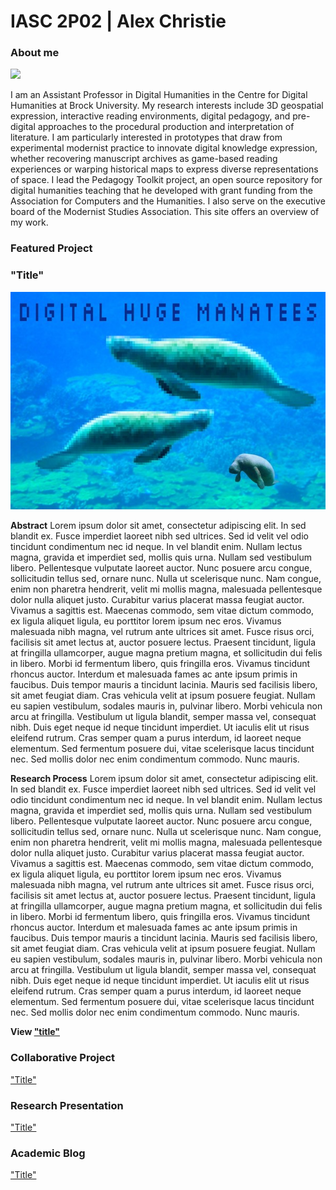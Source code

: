 # IASC 2P02 | Alex Christie

### About me

![](images/zaxis.png)

I am an Assistant Professor in Digital Humanities in the Centre for Digital Humanities at Brock University. My research interests include 3D geospatial expression, interactive reading environments, digital pedagogy, and pre-digital approaches to the procedural production and interpretation of literature. I am particularly interested in prototypes that draw from experimental modernist practice to innovate digital knowledge expression, whether recovering manuscript archives as game-based reading experiences or warping historical maps to express diverse representations of space. I lead the Pedagogy Toolkit project, an open source repository for digital humanities teaching that he developed with grant funding from the Association for Computers and the Humanities. I also serve on the executive board of the Modernist Studies Association. This site offers an overview of my work.

### Featured Project

### "Title"

![](images/manatees.jpg)

**Abstract**
Lorem ipsum dolor sit amet, consectetur adipiscing elit. In sed blandit ex. Fusce imperdiet laoreet nibh sed ultrices. Sed id velit vel odio tincidunt condimentum nec id neque. In vel blandit enim. Nullam lectus magna, gravida et imperdiet sed, mollis quis urna. Nullam sed vestibulum libero. Pellentesque vulputate laoreet auctor. Nunc posuere arcu congue, sollicitudin tellus sed, ornare nunc. Nulla ut scelerisque nunc. Nam congue, enim non pharetra hendrerit, velit mi mollis magna, malesuada pellentesque dolor nulla aliquet justo. Curabitur varius placerat massa feugiat auctor. Vivamus a sagittis est. Maecenas commodo, sem vitae dictum commodo, ex ligula aliquet ligula, eu porttitor lorem ipsum nec eros. Vivamus malesuada nibh magna, vel rutrum ante ultrices sit amet. Fusce risus orci, facilisis sit amet lectus at, auctor posuere lectus. Praesent tincidunt, ligula at fringilla ullamcorper, augue magna pretium magna, et sollicitudin dui felis in libero. Morbi id fermentum libero, quis fringilla eros. Vivamus tincidunt rhoncus auctor. Interdum et malesuada fames ac ante ipsum primis in faucibus. Duis tempor mauris a tincidunt lacinia. Mauris sed facilisis libero, sit amet feugiat diam. Cras vehicula velit at ipsum posuere feugiat. Nullam eu sapien vestibulum, sodales mauris in, pulvinar libero. Morbi vehicula non arcu at fringilla. Vestibulum ut ligula blandit, semper massa vel, consequat nibh. Duis eget neque id neque tincidunt imperdiet. Ut iaculis elit ut risus eleifend rutrum. Cras semper quam a purus interdum, id laoreet neque elementum. Sed fermentum posuere dui, vitae scelerisque lacus tincidunt nec. Sed mollis dolor nec enim condimentum commodo. Nunc mauris.

**Research Process**
Lorem ipsum dolor sit amet, consectetur adipiscing elit. In sed blandit ex. Fusce imperdiet laoreet nibh sed ultrices. Sed id velit vel odio tincidunt condimentum nec id neque. In vel blandit enim. Nullam lectus magna, gravida et imperdiet sed, mollis quis urna. Nullam sed vestibulum libero. Pellentesque vulputate laoreet auctor. Nunc posuere arcu congue, sollicitudin tellus sed, ornare nunc. Nulla ut scelerisque nunc. Nam congue, enim non pharetra hendrerit, velit mi mollis magna, malesuada pellentesque dolor nulla aliquet justo. Curabitur varius placerat massa feugiat auctor. Vivamus a sagittis est. Maecenas commodo, sem vitae dictum commodo, ex ligula aliquet ligula, eu porttitor lorem ipsum nec eros. Vivamus malesuada nibh magna, vel rutrum ante ultrices sit amet. Fusce risus orci, facilisis sit amet lectus at, auctor posuere lectus. Praesent tincidunt, ligula at fringilla ullamcorper, augue magna pretium magna, et sollicitudin dui felis in libero. Morbi id fermentum libero, quis fringilla eros. Vivamus tincidunt rhoncus auctor. Interdum et malesuada fames ac ante ipsum primis in faucibus. Duis tempor mauris a tincidunt lacinia. Mauris sed facilisis libero, sit amet feugiat diam. Cras vehicula velit at ipsum posuere feugiat. Nullam eu sapien vestibulum, sodales mauris in, pulvinar libero. Morbi vehicula non arcu at fringilla. Vestibulum ut ligula blandit, semper massa vel, consequat nibh. Duis eget neque id neque tincidunt imperdiet. Ut iaculis elit ut risus eleifend rutrum. Cras semper quam a purus interdum, id laoreet neque elementum. Sed fermentum posuere dui, vitae scelerisque lacus tincidunt nec. Sed mollis dolor nec enim condimentum commodo. Nunc mauris.

**View ["title"](collaboration)**


### Collaborative Project

["Title"](collaboration)


### Research Presentation

["Title"](reveal/index.html)


### Academic Blog

["Title"](blog)


